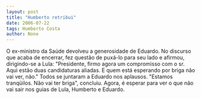 ```yaml
---
layout: post
title: "Humberto retribui"
date: 2006-07-22
tags: Humberto Costa
author: None
---
```


O ex-ministro da Saúde devolveu a generosidade de Eduardo. 
No discurso que acaba de encerrar, fez questão de puxá-lo para seu lado e afirmou, dirigindo-se a Lula:
\"Presidente, firmo agora um compromisso com o sr. Aqui estão duas candidaturas aliadas. E quem está esperando por briga não vai ver, não.\" Todos se juntaram a Eduardo nos aplausos. \"Estamos tranqüilos. Não vai ter briga\", concluiu.
Agora, é esperar para ver o que não vai sair nos guias de Lula, Humberto e Eduardo. 